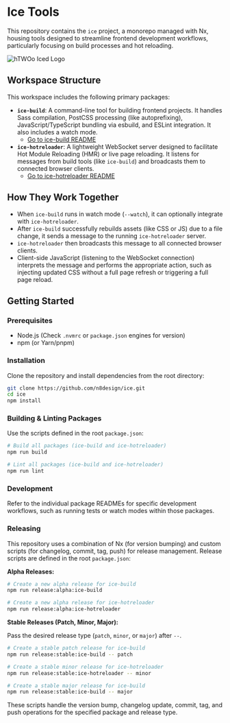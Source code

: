 # Ice Tools

This repository contains the `ice` project, a monorepo managed with Nx, housing tools designed to streamline frontend development workflows, particularly focusing on build processes and hot reloading.

![hTWOo Iced Logo](./asset/frozen.htwoo.webp)

## Workspace Structure

This workspace includes the following primary packages:

-   **`ice-build`**: A command-line tool for building frontend projects. It handles Sass compilation, PostCSS processing (like autoprefixing), JavaScript/TypeScript bundling via esbuild, and ESLint integration. It also includes a watch mode.
    -   [Go to ice-build README](./ice-build/README.md)
-   **`ice-hotreloader`**: A lightweight WebSocket server designed to facilitate Hot Module Reloading (HMR) or live page reloading. It listens for messages from build tools (like `ice-build`) and broadcasts them to connected browser clients.
    -   [Go to ice-hotreloader README](./ice-hotreloader/README.md)

## How They Work Together

-   When `ice-build` runs in watch mode (`--watch`), it can optionally integrate with `ice-hotreloader`.
-   After `ice-build` successfully rebuilds assets (like CSS or JS) due to a file change, it sends a message to the running `ice-hotreloader` server.
-   `ice-hotreloader` then broadcasts this message to all connected browser clients.
-   Client-side JavaScript (listening to the WebSocket connection) interprets the message and performs the appropriate action, such as injecting updated CSS without a full page refresh or triggering a full page reload.

## Getting Started

### Prerequisites

-   Node.js (Check `.nvmrc` or `package.json` engines for version)
-   npm (or Yarn/pnpm)

### Installation

Clone the repository and install dependencies from the root directory:

```bash
git clone https://github.com/n8design/ice.git
cd ice
npm install
```

### Building & Linting Packages

Use the scripts defined in the root `package.json`:

```bash
# Build all packages (ice-build and ice-hotreloader)
npm run build

# Lint all packages (ice-build and ice-hotreloader)
npm run lint
```

### Development

Refer to the individual package READMEs for specific development workflows, such as running tests or watch modes within those packages.

### Releasing

This repository uses a combination of Nx (for version bumping) and custom scripts (for changelog, commit, tag, push) for release management. Release scripts are defined in the root `package.json`:

**Alpha Releases:**

```bash
# Create a new alpha release for ice-build
npm run release:alpha:ice-build

# Create a new alpha release for ice-hotreloader
npm run release:alpha:ice-hotreloader
```

**Stable Releases (Patch, Minor, Major):**

Pass the desired release type (`patch`, `minor`, or `major`) after `--`.

```bash
# Create a stable patch release for ice-build
npm run release:stable:ice-build -- patch

# Create a stable minor release for ice-hotreloader
npm run release:stable:ice-hotreloader -- minor

# Create a stable major release for ice-build
npm run release:stable:ice-build -- major
```

These scripts handle the version bump, changelog update, commit, tag, and push operations for the specified package and release type.
